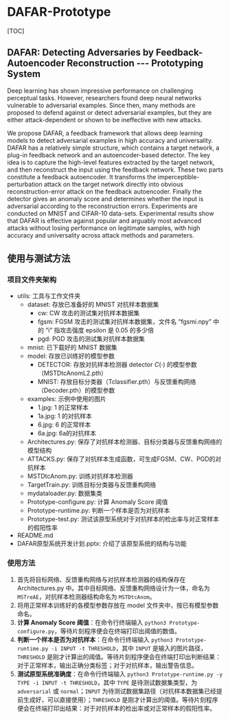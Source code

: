 # DAFAR-Prototype

[TOC]

## DAFAR: Detecting Adversaries by Feedback-Autoencoder Reconstruction --- Prototyping System

Deep learning has shown impressive performance on challenging perceptual tasks. However, researchers found deep neural networks vulnerable to adversarial examples. Since then, many methods are proposed to defend against or detect adversarial examples, but they are either attack-dependent or shown to be ineffective with new attacks.

We propose DAFAR, a feedback framework that allows deep learning models to detect adversarial examples in high accuracy and universality. DAFAR has a relatively simple structure, which contains a target network, a plug-in feedback network and an autoencoder-based detector. The key idea is to capture the high-level features extracted by the target network, and then reconstruct the input using the feedback network. These two parts constitute a feedback autoencoder. It transforms the imperceptible-perturbation attack on the target network directly into obvious reconstruction-error attack on the feedback autoencoder. Finally the detector gives an anomaly score and determines whether the input is adversarial according to the reconstruction errors. Experiments are conducted on MNIST and CIFAR-10 data-sets. Experimental results show that DAFAR is effective against popular and arguably most advanced attacks without losing performance on legitimate samples, with high accuracy and universality across attack methods and parameters.

## 使用与测试方法

###  项目文件夹架构

- utils: 工具与工作文件夹
  - dataset: 存放已准备好的 MNIST 对抗样本数据集
    - cw: CW 攻击的测试集对抗样本数据集
    - fgsm: FGSM 攻击的测试集对抗样本数据集，文件名 “fgsmi.npy” 中的 “i” 指攻击强度 epsilon 是 0.05 的多少倍
    -  pgd: PGD 攻击的测试集对抗样本数据集
  - mnist: 已下载好的 MNIST 数据集
  - model: 存放已训练好的模型参数
    - DETECTOR: 存放对抗样本检测器 detector $C(\cdot)$ 的模型参数（MSTDtcAnomL2.pth）
    - MNIST: 存放目标分类器（Tclassifier.pth）与反馈重构网络（Decoder.pth）的模型参数
  - examples: 示例中使用的图片
    - 1.jpg: 1 的正常样本
    - 1a.jpg: 1 的对抗样本
    - 6.jpg: 6 的正常样本
    - 6a.jpg: 6a的对抗样本
  - Architectures.py: 保存了对抗样本检测器、目标分类器与反馈重构网络的模型结构
  - ATTACKS.py: 保存了对抗样本生成函数，可生成FGSM、CW、PGD的对抗样本
  - MSTDtcAnom.py: 训练对抗样本检测器
  - TargetTrain.py: 训练目标分类器与反馈重构网络
  - mydataloader.py: 数据集类
  - Prototype-configure.py: 计算 Anomaly Score 阈值
  - Prototype-runtime.py: 判断一个样本是否为对抗样本
  - Prototype-test.py: 测试该原型系统对于对抗样本的检出率与对正常样本的假阳性率
- README.md
- DAFAR原型系统开发计划.pptx: 介绍了该原型系统的结构与功能

### 使用方法

1. 首先将目标网络、反馈重构网络与对抗样本检测器的结构保存在 Architectures.py 中。其中目标网络、反馈重构网络设计为一体，命名为 `MSTreAE`，对抗样本检测器结构命名为 `MSTDtcAnom`。
2. 将用正常样本训练好的各模型参数存放在 model 文件夹中，按已有模型参数命名。
3. **计算 Anomaly Score 阈值**：在命令行终端输入 `python3 Prototype-configure.py`，等待片刻程序便会在终端打印出阈值的数值。
4. **判断一个样本是否为对抗样本**：在命令行终端输入 `python3 Prototype-runtime.py -i INPUT -t THRESHOLD`，其中 `INPUT` 是输入的图片路径，`THRESHOLD` 是刚才计算出的阈值。等待片刻程序便会在终端打印出判断结果：对于正常样本，输出正确分类标签；对于对抗样本，输出警告信息。
5. **测试原型系统准确度**：在命令行终端输入 `python3 Prototype-runtime.py -y TYPE -i INPUT -t THRESHOLD`，其中 `TYPE` 是待测试数据集类型，为 `adversarial` 或 `normal`；`INPUT` 为待测试数据集路径（对抗样本数据集已经提前生成好，可以直接使用）；`THRESHOLD` 是刚才计算出的阈值。等待片刻程序便会在终端打印出结果：对于对抗样本的检出率或对正常样本的假阳性率。

